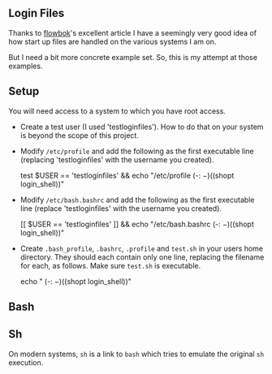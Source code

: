 ## Login Files

Thanks to
[flowbok](https://blog.flowblok.id.au/2013-02/shell-startup-scripts.html)'s
excellent article I have a seemingly very good idea of how start up files are
handled on the various systems I am on.

But I need a bit more concrete example set. So, this is my attempt at those
examples.

## Setup

You will need access to a system to which you have root access.

* Create a test user (I used 'testloginfiles'). How to do that on your system
   is beyond the scope of this project.

* Modify `/etc/profile` and add the following as the first executable line
  (replacing 'testloginfiles' with the username you created).

    test $USER == 'testloginfiles' && echo "/etc/profile (-: $-) ($(shopt login_shell))"

* Modify `/etc/bash.bashrc` and add the following as the first executable line
  (replace 'testloginfiles' with the username you created).

    [[ $USER == 'testloginfiles' ]] && echo "/etc/bash.bashrc (-: $-) ($(shopt login_shell))"

* Create `.bash_profile`, `.bashrc`, `.profile` and `test.sh` in your users home
  directory. They should each contain only one line, replacing the filename
  for each, as follows. Make sure `test.sh` is executable.

    echo "<filename> (-: $-) ($(shopt login_shell))"

## Bash

## Sh

On modern systems, `sh` is a link to `bash` which tries to emulate the
original `sh` execution.

